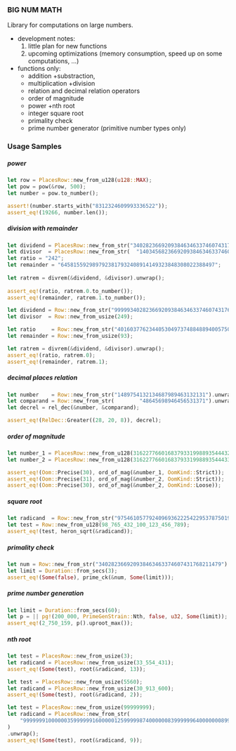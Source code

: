 ### BIG NUM MATH
Library for computations on large numbers.

- development notes: 
    1. little plan for new functions
    2. upcoming optimizations (memory consumption, speed up on some computations, …)
- functions only:
    - addition +substraction, 
    - multiplication +division
    - relation and decimal relation operators
    - order of magnitude
    - power +nth root
    - integer square root
    - primality check
    - prime number generator (primitive number types only)

### Usage Samples

##### power

```rust
let row = PlacesRow::new_from_u128(u128::MAX);
let pow = pow(&row, 500);
let number = pow.to_number();

assert!(number.starts_with("8312324609993336522"));
assert_eq!(19266, number.len());
```

##### division with remainder

```rust
let dividend = PlacesRow::new_from_str("3402823669209384634633746074317682114565556668744123").unwrap();
let divisor  = PlacesRow::new_from_str(  "14034568236692093846346337460345176821145655563453").unwrap();
let ratio = "242";        
let remainder = "6458155929897923817932408914149323848308022388497";
        
let ratrem = divrem(&dividend, &divisor).unwrap();
        
assert_eq!(ratio, ratrem.0.to_number());
assert_eq!(remainder, ratrem.1.to_number());
```

```rust
let dividend = Row::new_from_str("99999340282366920938463463374607431768211455").unwrap();
let divisor  = Row::new_from_usize(249);

let ratio     = Row::new_from_str("401603776234405304973748848894005750073138").unwrap();
let remainder = Row::new_from_usize(93);

let ratrem = divrem(&dividend, &divisor).unwrap();
assert_eq!(ratio, ratrem.0);
assert_eq!(remainder, ratrem.1);
```

##### decimal places relation

```rust
let number    = Row::new_from_str("1489754132134687989463132131").unwrap();
let comparand = Row::new_from_str(        "48645698946456531371").unwrap();
let decrel = rel_dec(&number, &comparand);

assert_eq!(RelDec::Greater((28, 20, 8)), decrel);
```

##### order of magnitude

```rust
let number_1 = PlacesRow::new_from_u128(3162277660168379331998893544432);
let number_2 = PlacesRow::new_from_u128(3162277660168379331998893544433);

assert_eq!(Oom::Precise(30), ord_of_mag(&number_1, OomKind::Strict));
assert_eq!(Oom::Precise(31), ord_of_mag(&number_2, OomKind::Strict));
assert_eq!(Oom::Precise(30), ord_of_mag(&number_2, OomKind::Loose));
```

##### square root

```rust
let radicand  = Row::new_from_str("9754610577924096936222542295378750190521").unwrap();
let test = Row::new_from_u128(98_765_432_100_123_456_789);
assert_eq!(test, heron_sqrt(&radicand));
```
##### primality check

```rust
let num = Row::new_from_str("340282366920938463463374607431768211479").unwrap();
let limit = Duration::from_secs(3);
assert_eq!(Some(false), prime_ck(&num, Some(limit)));
```

##### prime number generation

```rust
let limit = Duration::from_secs(60);
let p = || pg!(200_000, PrimeGenStrain::Nth, false, u32, Some(limit));
assert_eq!(2_750_159, p().uproot_max());
```
##### nth  root

```rust
let test = PlacesRow::new_from_usize(3);
let radicand = PlacesRow::new_from_usize(33_554_431);
assert_eq!(Some(test), root(&radicand, 13));

let test = PlacesRow::new_from_usize(5560);
let radicand = PlacesRow::new_from_usize(30_913_600);
assert_eq!(Some(test), root(&radicand, 2));

let test = PlacesRow::new_from_usize(99999999);
let radicand = PlacesRow::new_from_str(
    "999999910000003599999916000001259999987400000083999999640000000899999999",
)
.unwrap();
assert_eq!(Some(test), root(&radicand, 9));
```
